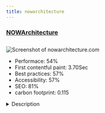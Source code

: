 ```yaml
---
title: nowarchitecture
---
```


<div style="height: 3rem">
  <a href="http://www.nowarchitecture.com/"><h3>NOWArchitecture</h3></a>
</div>
<img loading="lazy" src="/images/thumbs/nowarchitecture.com.jpg" alt="Screenshot of nowarchitecture.com" />
<ul>
  <li>Performace: 54%</li>
  <li>
    First contentful paint:
    3.70Sec
  </li>
  <li>Best practices: 57%</li>
  <li>Accessibility: 57%</li>
  <li>SEO: 81%</li>
  <li>carbon footprint: 0.115</li>
</ul>
<details>
  <summary>Description</summary>
  <p>NOWarchitecture are lateral-thinkers; a multi-award winning architectural practice with over 30 years experience focused in delivering consulting services with specialist expertise for Environmentally Sustainable Design.

NOWarchitecture provides unique, integrated, project based solutions referencing to social and cultural environment, climate, topology and existing infrastructure.</p>
</details>

